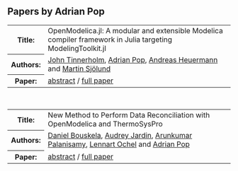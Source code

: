 ## Papers by Adrian Pop
<table><tr><th>Title:</th>
<td>OpenModelica.jl: A modular and extensible Modelica compiler framework in Julia targeting ModelingToolkit.jl</td>
</tr>
<tr><th>Authors:</th>
<td>
<a href="/proceedings/authors/JohnTinnerholm">John Tinnerholm</a>, <a href="/proceedings/authors/AdrianPop">Adrian Pop</a>, <a href="/proceedings/authors/AndreasHeuermann">Andreas Heuermann</a> and <a href="/proceedings/authors/MartinSjolund">Martin Sjölund</a></td>
</tr>
<tr><th>Paper:</th>
<td><a href="/abstracts/abstract_1B_4">abstract</a> / <a href="/proceedings/papers/Modelica2021session1B_paper4.pdf">full paper</a></td>
</tr>
</table><br>

<table><tr><th>Title:</th>
<td>New Method to Perform Data Reconciliation with OpenModelica and ThermoSysPro</td>
</tr>
<tr><th>Authors:</th>
<td>
<a href="/proceedings/authors/DanielBouskela">Daniel Bouskela</a>, <a href="/proceedings/authors/AudreyJardin">Audrey Jardin</a>, <a href="/proceedings/authors/ArunkumarPalanisamy">Arunkumar Palanisamy</a>, <a href="/proceedings/authors/LennartOchel">Lennart Ochel</a> and <a href="/proceedings/authors/AdrianPop">Adrian Pop</a></td>
</tr>
<tr><th>Paper:</th>
<td><a href="/abstracts/abstract_6A_4">abstract</a> / <a href="/proceedings/papers/Modelica2021session6A_paper4.pdf">full paper</a></td>
</tr>
</table><br>
